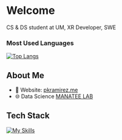 # Welcome 

CS & DS student at UM, XR Developer, SWE
### Most Used Languages
[![Top Langs](https://github-readme-stats.vercel.app/api/top-langs/?username=pkr20&layout=compact&langs_count=6&hide=makefile,shell&theme=radical)](https://github.com/anuraghazra/github-readme-stats)

## About Me

- 📝 Website: [pkramirez.me](https://pkramirez.me/)
- 🌐 Data Science [MANATEE LAB](http://manateelab.org/) 

## Tech Stack
[![My Skills](https://skillicons.dev/icons?i=js,html,css,java,python,csharp)](https://skillicons.dev)



<!--
